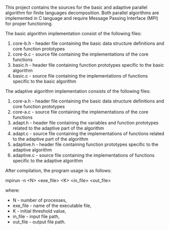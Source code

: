 This project contains the sources for the basic and adaptive parallel algorithm for finite languages decomposition.
Both parallel algorithms are implemented in C language and require Message Passing Interface (MPI) for proper functioning.

The basic algorithm implementation consist of the following files:
1. core-b.h - header file containing the basic data structure definitions and core function prototypes
2. core-b.c - source file containing the implementations of the core functions
3. basic.h - header file containing function prototypes specific to the basic algorithm
4. basic.c - source file containing the implementations of functions specific to the basic algorithm

The adaptive algorithm implementation consists of the following files:
1. core-a.h - header file containing the basic data structure definitions and core function prototypes
2. core-a.c - source file containing the implementations of the core functions
3. adapt.h - header file containing the variables and function prototypes related to the adaptive part of the algorithm
4. adapt.c - source file containing the implementations of functions related to the adaptive part of the algorithm
5. adaptive.h - header file containing function prototypes specific to the adaptive algorithm
6. adaptive.c - source file containing the implementations of functions specific to the adaptive algorithm

After compilation, the program usage is as follows:

  mpirun -n &lt;N&gt; &lt;exe_file&gt; &lt;K&gt; &lt;in_file&gt; &lt;out_file&gt;

where:
  - N         - number of processes,
  - exe_file  - name of the executable file,
  - K         - initial threshold value,
  - in_file   - input file path,
  - out_file  - output file path.
